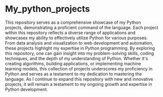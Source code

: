 <h1> My_python_projects </h1>

This repository serves as a comprehensive showcase of my Python projects, demonstrating a proficient command of the language. Each project within this repository reflects a diverse range of applications and showcases my ability to effectively utilize Python for various purposes. From data analysis and visualization to web development and automation, these projects highlight my expertise in Python programming. By exploring this repository, one can gain insight into my problem-solving skills, coding techniques, and the depth of my understanding of Python. Whether it's creating algorithms, building applications, or implementing machine learning models, this collection of projects underscores my proficiency in Python and serves as a testament to my dedication to mastering the language. As I continue to expand this repository with new and innovative projects, it will remain a testament to my ongoing growth and expertise in Python development.

